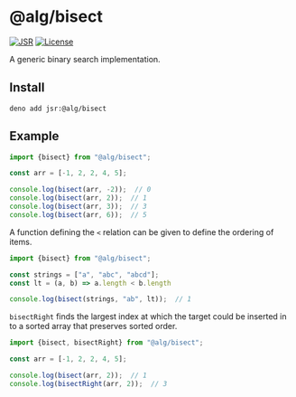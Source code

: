 # @alg/bisect

[![JSR](https://jsr.io/badges/@alg/bisect)](https://jsr.io/@alg/bisect)
[![License](https://img.shields.io/badge/MIT-green?label=license)](https://github.com/alg-js/bisect/blob/main/LICENSE)

A generic binary search implementation.

## Install

```
deno add jsr:@alg/bisect
```

## Example

```javascript
import {bisect} from "@alg/bisect";

const arr = [-1, 2, 2, 4, 5];

console.log(bisect(arr, -2));  // 0
console.log(bisect(arr, 2));  // 1
console.log(bisect(arr, 3));  // 3
console.log(bisect(arr, 6));  // 5
```

A function defining the `<` relation can be given to define the ordering of
items.

```javascript
import {bisect} from "@alg/bisect";

const strings = ["a", "abc", "abcd"];
const lt = (a, b) => a.length < b.length

console.log(bisect(strings, "ab", lt));  // 1
```

`bisectRight` finds the largest index at which the target could be inserted in
to a sorted array that preserves sorted order.

```javascript
import {bisect, bisectRight} from "@alg/bisect";

const arr = [-1, 2, 2, 4, 5];

console.log(bisect(arr, 2));  // 1
console.log(bisectRight(arr, 2));  // 3
```
